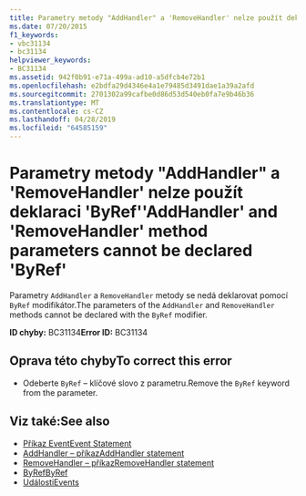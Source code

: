 ```yaml
---
title: Parametry metody "AddHandler" a 'RemoveHandler' nelze použít deklaraci 'ByRef'
ms.date: 07/20/2015
f1_keywords:
- vbc31134
- bc31134
helpviewer_keywords:
- BC31134
ms.assetid: 942f0b91-e71a-499a-ad10-a5dfcb4e72b1
ms.openlocfilehash: e2bdfa29d4346e4a1e79485d3491dae1a39a2afd
ms.sourcegitcommit: 2701302a99cafbe0d86d53d540eb0fa7e9b46b36
ms.translationtype: MT
ms.contentlocale: cs-CZ
ms.lasthandoff: 04/28/2019
ms.locfileid: "64585159"
---
```

# <a name="addhandler-and-removehandler-method-parameters-cannot-be-declared-byref"></a><span data-ttu-id="4f9f1-102">Parametry metody "AddHandler" a 'RemoveHandler' nelze použít deklaraci 'ByRef'</span><span class="sxs-lookup"><span data-stu-id="4f9f1-102">'AddHandler' and 'RemoveHandler' method parameters cannot be declared 'ByRef'</span></span>
<span data-ttu-id="4f9f1-103">Parametry `AddHandler` a `RemoveHandler` metody se nedá deklarovat pomocí `ByRef` modifikátor.</span><span class="sxs-lookup"><span data-stu-id="4f9f1-103">The parameters of the `AddHandler` and `RemoveHandler` methods cannot be declared with the `ByRef` modifier.</span></span>  
  
 <span data-ttu-id="4f9f1-104">**ID chyby:** BC31134</span><span class="sxs-lookup"><span data-stu-id="4f9f1-104">**Error ID:** BC31134</span></span>  
  
## <a name="to-correct-this-error"></a><span data-ttu-id="4f9f1-105">Oprava této chyby</span><span class="sxs-lookup"><span data-stu-id="4f9f1-105">To correct this error</span></span>  
  
- <span data-ttu-id="4f9f1-106">Odeberte `ByRef` – klíčové slovo z parametru.</span><span class="sxs-lookup"><span data-stu-id="4f9f1-106">Remove the `ByRef` keyword from the parameter.</span></span>  
  
## <a name="see-also"></a><span data-ttu-id="4f9f1-107">Viz také:</span><span class="sxs-lookup"><span data-stu-id="4f9f1-107">See also</span></span>

- [<span data-ttu-id="4f9f1-108">Příkaz Event</span><span class="sxs-lookup"><span data-stu-id="4f9f1-108">Event Statement</span></span>](../../visual-basic/language-reference/statements/event-statement.md)
- [<span data-ttu-id="4f9f1-109">AddHandler – příkaz</span><span class="sxs-lookup"><span data-stu-id="4f9f1-109">AddHandler statement</span></span>](~/docs/visual-basic/language-reference/statements/addhandler-statement.md)
- [<span data-ttu-id="4f9f1-110">RemoveHandler – příkaz</span><span class="sxs-lookup"><span data-stu-id="4f9f1-110">RemoveHandler statement</span></span>](~/docs/visual-basic/language-reference/statements/removehandler-statement.md)
- [<span data-ttu-id="4f9f1-111">ByRef</span><span class="sxs-lookup"><span data-stu-id="4f9f1-111">ByRef</span></span>](../../visual-basic/language-reference/modifiers/byref.md)
- [<span data-ttu-id="4f9f1-112">Události</span><span class="sxs-lookup"><span data-stu-id="4f9f1-112">Events</span></span>](../../visual-basic/programming-guide/language-features/events/index.md)
